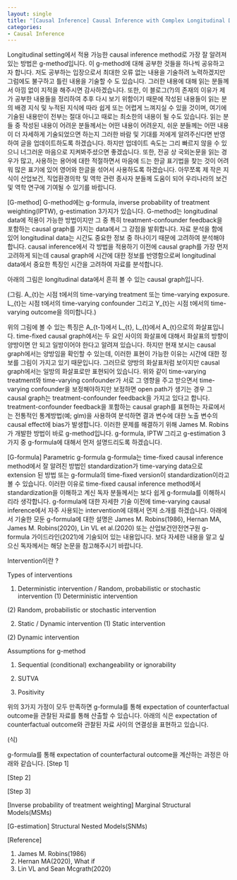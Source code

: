 ```yaml
---
layout: single
title: "[Causal Inference] Causal Inference with Complex Longitudinal Data"
categories:
- Causal Inference
---
```

Longitudinal setting에서 적용 가능한 causal inference method로 가장 잘 알려져 있는 방법은 g-method입니다. 이 g-method에 대해 공부한 것들을 하나씩 공유하고자 합니다. 저도 공부하는 입장으로서 최대한 오류 없는 내용을 기술하려 노력하겠지만 그럼에도 불구하고 틀린 내용을 기술할 수 도 있습니다. 그러한 내용에 대해 읽는 분들께서 아낌 없이 지적을 해주시면 감사하겠습니다. 또한, 이 블로그(?)의 존재의 이유가 제가 공부한 내용들을 정리하여 추후 다시 보기 위함이기 때문에 작성된 내용들이 읽는 분의 배경 지식 및 누적된 지식에 따라 쉽게 또는 어렵게 느껴지실 수 있을 것이며, 여기에 기술된 내용만이 전부는 절대 아니고 때로는 최소한의 내용이 될 수도 있습니다. 읽는 분들 중 작성된 내용이 어려운 분들께서는 어떤 내용이 어려운지, 쉬운 분들께는 어떤 내용이 더 자세하게 기술되었으면 하는지 그러한 바람 및 기대를 저에게 알려주신다면 반영하여 글을 업데이트하도록 하겠습니다. 하지만 업데이트 속도는 그리 빠르지 않을 수 있으니 너그러운 마음으로 지켜봐주셨으면 좋겠습니다. 또한, 전공 상 국외논문을 읽는 경우가 많고, 사용하는 용어에 대한 적절하면서 마음에 드는 한글 표기법을 찾는 것이 어려워 많은 표기에 있어 영어와 한글을 섞어서 사용하도록 하겠습니다. 아무쪼록 제 작은 지식이 산업보건, 직업환경의학 및 역학 관련 종사자 분들께 도움이 되어 우리나라의 보건 및 역학 연구에 기여될 수 있기를 바랍니다.

[G-method]
G-method에는 g-formula, inverse probability of treatment weighting(IPTW), g-estimation 3가지가 있습니다. G-method는 longitudinal data에 적용이 가능한 방법이지만 그 중 특히 treatment-confounder feedback을 포함하는 causal graph를 가지는 data에서 그 강점을 발휘합니다. 자료 분석을 함에 있어 longitudinal data는 시간도 중요한 정보 중 하나이기 때문에 고려하여 분석해야 합니다. causal inference에서 각 방법을 적용하기 이전에 causal graph를 가장 먼저 고려하게 되는데 causal graph에 시간에 대한 정보를 반영함으로써 longitudinal data에서 중요한 특징인 시간을 고려하여 자료를 분석합니다.

아래의 그림은 longitudinal data에서 흔히 볼 수 있는 causal graph입니다.

(그림. A_{t}는 시점 t에서의 time-varying treatment 또는 time-varying exposure. L_{t}는 시점 t에서의 time-varying confounder 그리고 Y_{t}는 시점 t에서의 time-varying outcome을 의미합니다.)

위의 그림에 볼 수 있는 특징은 A_{t-1}에서 L_{t}, L_{t}에서 A_{t}으로의 화살표입니다. time-fixed causal graph에서는 두 요인 사이의 화살표에 대해서 화살표의 방향이 양방이면 안 되고 일방이어야 한다고 알려져 있습니다. 하지만 현재 보시는 causal graph에서는 양방임을 확인할 수 있는데, 이러한 표현이 가능한 이유는 시간에 대한 정보를 그림이 가지고 있기 때문입니다. 그러므로 양방의 화살표처럼 보이지만 causal graph에서는 일방의 화살표로만 표현되어 있습니다. 위와 같이 time-varying treatment와 time-varying confounder가 서로 그 영향을 주고 받으면서 time-varying confounder을 보정해야하지만 보정하면 open path가 생기는 경우 그 causal graph는 treatment-confounder feedback을 가지고 있다고 합니다. treatment-confounder feedback을 포함하는 causal graph를 표현하는 자료에서는 전통적인 통계방법(예; glm)을 사용하여 분석하면 결과 변수에 대한 노출 변수의 causal effect에 bias가 발생합니다. 이러한 문제를 해결하기 위해 James M. Robins가 개발한 방법이 바로 g-method입니다. g-formula, IPTW 그리고 g-estimation 3 가지 중 g-formula에 대해서 먼저 설명드리도록 하겠습니다.

[G-formula] Parametric g-formula
g-formula는 time-fixed causal inference method에서 잘 알려진 방법인 standardization가 time-varying data으로 extension 된 방법 또는 g-formula의 time-fixed version이 standardization이라고 볼 수 있습니다. 이러한 이유로 time-fixed causal inference method에서 standardization을 이해하고 계신 독자 분들께서는 보다 쉽게 g-formula를 이해하시리라 생각합니다. g-formula에 대한 자세한 기술 이전에 time-varying causal inference에서 자주 사용되는 intervention에 대해서 먼저 소개를 하겠습니다. 아래에서 기술한 모둔 g-formula에 대한 설명은 James M. Robins(1986), Hernan MA, James M. Robins(2020), Lin VL et al.(2020) 또는 산업보건안전연구원 g-formula 가이드라인(2021)에 기술되어 있는 내용입니다. 보다 자세한 내용을 알고 싶으신 독자께서는 해당 논문을 참고해주시기 바랍니다.

Intervention이란 ?


Types of interventions
1. Deterministic intervention / Random, probabilistic or stochastic intervention
(1) Deterministic intervention

(2) Random, probabilistic or stochastic intervention

2. Static / Dynamic intervention
(1) Static intervention

(2) Dynamic intervention


Assumptions for g-method
1. Sequential (conditional) exchangeability or ignorability


2. SUTVA


3. Positivity

위의 3가지 가정이 모두 만족하면 g-formula를 통해 expectation of counterfactual outcome을 관찰된 자료를 통해 산출할 수 있습니다. 아래의 식은 expectation of counterfactual outcome와 관찰된 자료 사이의 연결성을 표현하고 있습니다.

(식)


g-formula를 통해 expectation of counterfactural outcome을 계산하는 과정은 아래와 같습니다.
[Step 1]

[Step 2]

[Step 3]



[Inverse probability of treatment weighting] Marginal Structural Models(MSMs)



[G-estimation] Structural Nested Models(SNMs)

[Reference]
1. James M. Robins(1986)
2. Hernan MA(2020), What if
3. Lin VL and Sean Mcgrath(2020)